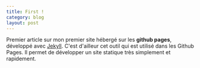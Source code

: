 ```yaml
---
title: First !
category: blog
layout: post
---
```


Premier article sur mon premier site hébergé sur les **github pages**, développé avec [Jekyll](http://jekyllrb.com/ "site officiel Jekyll"). C'est d'ailleur cet outil qui est utilisé dans les Github Pages. Il permet de développer un site statique très simplement et rapidement.
